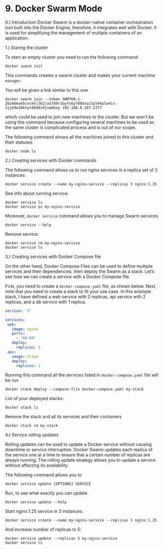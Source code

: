 # 9. Docker Swarm Mode

0.) Introduction
Docker Swarm is a docker-native container orchestration tool 
built into the Docker Engine, therefore, it integrates well with 
Docker. It is used for simplifying the management of multiple 
containers of an application.

1.) Staring the cluster

To start an empty cluster you need to run the following command:
```shell
docker swarm init
```
This commands creates a swarm cluster and makes your current machine ```manager```.

You will be given a link similar to this one
```shell
docker swarm join --token SWMTKN-1-2bzmbmxm5cocmnj3b2ja1t89r3oyfx6y700dxaz3y544plw4is-3jy69w386tpt60d0z9jnwm5ey 192.168.0.107:2377
```
which could be used to join new machines to the cluster.
But we won't be using this command because configuring several machines to be used 
as the same cluster is complicated process and is out of our scope.

The following command shows all the machines joined to this cluster and their statuses
```shell
docker node ls
```

2.) Creating services with Docker commands

The following command allows us to run nginx services in a replica set of 3 instances:
```shell
docker service create --name my-nginx-service --replicas 3 nginx:1.25
```

See info about running service:
```shell
docker service ls
docker service ps my-nginx-service
```

Moreover, ```docker service``` command allows you to manage Swarm services.
```shell
docker service --help
```

Remove service:
```shell
docker service rm my-nginx-service
docker service ls
```

3.) Creating services with Docker Compose file

On the other hand, Docker Compose Files can be used to define multiple 
services and their dependencies, then deploy the Swarm as a stack. 
Let’s see how we can create a service with a Docker Compose file.

First, you need to create a ```docker-compose.yaml``` file, as shown below. 
Next, note that you need to create a stack to fit your use case. 
In this example stack, I have defined a web service with 2 replicas, 
api service with 2 replicas, and a db service with 1 replica.

```yaml
version: '3'

services:
 web:
   image: nginx
   ports:
     - "80:80"
   deploy:
     replicas: 3
 api:
   image: httpd
   deploy:
     replicas: 2
```

Running this command all the services listed in ```docker-compose.yaml``` file will be run:
```shell
docker stack deploy --compose-file docker-compose.yaml my-stack
```
List of your deployed stacks:
```shell
docker stack ls
```

Remove the stack and all its services and their containers
```shell
docker stack rm my-stack
```

4.) Service rolling updates

Rolling updates can be used to update a Docker service without causing 
downtime or service interruption. Docker Swarm updates each replica of 
the service one at a time to ensure that a certain number of replicas 
are always running. The rolling update strategy allows you to update a 
service without affecting its availability.

The following command allows you to 
```
docker service update [OPTIONS] SERVICE
```

Run, to see what exactly you can update
```shell
docker service update --help
```

Start nginx:1.25 service in 3 instances:
```shell
docker service create --name my-nginx-service --replicas 3 nginx:1.25
```

And increase number of replicas to 5:
```shell
docker service update --replicas 5 my-nginx-service
docker service ls
```
